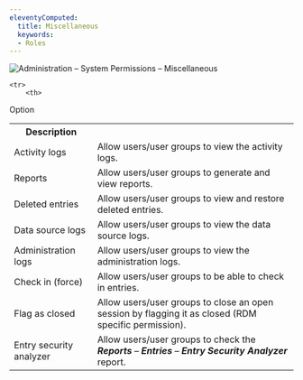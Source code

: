 ```yaml
---
eleventyComputed:
  title: Miscellaneous
  keywords:
  - Roles
---
```

![Administration – System Permissions – Miscellaneous](https://webdevolutions.azureedge.net/docs/en/server/ServerOp0062.png)

<table>

	<tr>
		<th>
Option
		</th>
		<th>
Description
		</th>
	</tr>
	<tr>
		<td>
Activity logs
		</td>
		<td>
Allow users/user groups to view the activity logs.
		</td>
	</tr>
	<tr>
		<td>
Reports
		</td>
		<td>
Allow users/user groups to generate and view reports.
		</td>
	</tr>
	<tr>
		<td>
Deleted entries
		</td>
		<td>
Allow users/user groups to view and restore deleted entries.
		</td>
	</tr>
	<tr>
		<td>
Data source logs
		</td>
		<td>
Allow users/user groups to view the data source logs.
		</td>
	</tr>
	<tr>
		<td>
Administration logs
		</td>
		<td>
Allow users/user groups to view the administration logs.
		</td>
	</tr>
	<tr>
		<td>
Check in (force)
		</td>
		<td>
Allow users/user groups to be able to check in entries.
		</td>
	</tr>
	<tr>
		<td>
Flag as closed
		</td>
		<td>
Allow users/user groups to close an open session by flagging it as closed (RDM specific permission).
		</td>
	</tr>
	<tr>
		<td>
Entry security analyzer
		</td>
		<td>
Allow users/user groups to check the ***Reports*** – ***Entries*** – ***Entry Security Analyzer*** report.
		</td>
	</tr>
</table>
